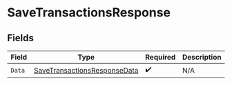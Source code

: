# SaveTransactionsResponse


## Fields

| Field                                                                                   | Type                                                                                    | Required                                                                                | Description                                                                             |
| --------------------------------------------------------------------------------------- | --------------------------------------------------------------------------------------- | --------------------------------------------------------------------------------------- | --------------------------------------------------------------------------------------- |
| `Data`                                                                                  | [SaveTransactionsResponseData](../../Models/Components/SaveTransactionsResponseData.md) | :heavy_check_mark:                                                                      | N/A                                                                                     |